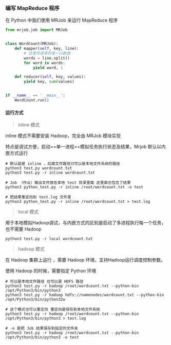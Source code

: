 ###   编写 MapReduce 程序

在 Python 中我们使用 MRJob 来运行 MapReduce 程序

```python
from mrjob.job import MRJob


class WordCount(MRJob):
    def mapper(self, key, line):
        # 这里传进来的是一行数据
        words = line.split()
        for word in words:
            yield word, 1

    def reducer(self, key, values):
        yield key, sum(values)


if __name__ == '__main__':
    WordCount.run()

```



#### 运行方式

> inline 模式

inline 模式不需要安装 Hadoop，完全由 MRJob 模块实现

特点是调试方便，启动==单一进程==模拟任务执行状态及结果，Mrjob 默认以内嵌方式运行 

```shell
# 默认就是 inline ，后面文件路径只可以是本地文件系统的路径
python3 test.py wordcount.txt
python3 test.py -r inline wordcount.txt

# Job （作业）输出文件放在本地 test 目录里面 这里面也包含了结果
python3 python_test.py -r inline /root/wordcount.txt -o test

# 把结果重定向到 test.log 文件里
python3 python_test.py -r inline /root/wordcount.txt > test.log
```



> local 模式

用于本地模拟Hadoop调试，与内嵌方式的区别是启动了多进程执行每一个任务，也不需要 Hadoop

`python3 test.py -r local wordcount.txt`



> hadoop 模式

在 Hadoop 集群上运行 ，需要 Hadoop 环境，支持Hadoop运行调度控制参数。 

使用 Hadoop 的时候，需要指定 Python 环境

```shell
# 可以是本地文件路径 也可以是 HDFS 路径
python3 test.py -r hadoop /root/wordcount.txt --python-bin /opt/Python3/bin/python3
python3 test.py -r hadoop hdfs://namenodes/wordcount.txt --python-bin /opt/Python3/bin/python32w

# 这个模式也可以重定向 重定向是保存到本地文件系统
python3 test.py -r hadoop /root/wordcount.txt --python-bin /opt/Python3/bin/python3 > test.log

# -o 是把 Job 结果保存到指定的文件夹
python3 test.py -r hadoop /root/wordcount.txt --python-bin /opt/Python3/bin/python3 -o test

```

